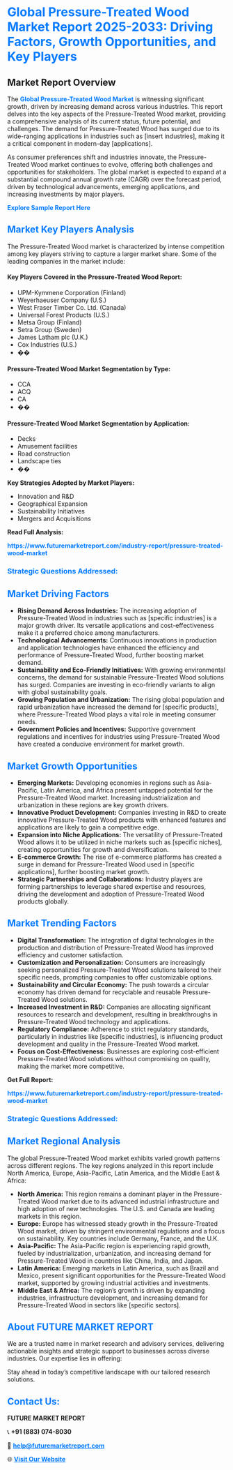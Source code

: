 <h1 style="color: #007BFF;">Global Pressure-Treated Wood Market Report 2025-2033: Driving Factors, Growth Opportunities, and Key Players</h1>

<section id="overview">
<h2>Market Report Overview</h2>
<p>The <a href="https://www.futuremarketreport.com/industry-report/pressure-treated-wood-market" style="color: #007BFF; text-decoration: none;"><strong>Global Pressure-Treated Wood Market</strong></a> is witnessing significant growth, driven by increasing demand across various industries. This report delves into the key aspects of the Pressure-Treated Wood market, providing a comprehensive analysis of its current status, future potential, and challenges. The demand for Pressure-Treated Wood has surged due to its wide-ranging applications in industries such as [insert industries], making it a critical component in modern-day [applications].</p>
<p>As consumer preferences shift and industries innovate, the Pressure-Treated Wood market continues to evolve, offering both challenges and opportunities for stakeholders. The global market is expected to expand at a substantial compound annual growth rate (CAGR) over the forecast period, driven by technological advancements, emerging applications, and increasing investments by major players.</p>
</section>

<section id="overview">
<p><a href="https://www.futuremarketreport.com/request-sample/reportId=118511" style="color: #007BFF; text-decoration: none;"><strong>Explore Sample Report Here</strong></a></p>
</section>

<section id="key-players">
<h2 style="color: #007BFF;">Market Key Players Analysis</h2>
<p>The Pressure-Treated Wood market is characterized by intense competition among key players striving to capture a larger market share. Some of the leading companies in the market include:</p>
<h4>Key Players Covered in the Pressure-Treated Wood Report:</h4>
<ul><li>UPM-Kymmene Corporation (Finland)</li><li>Weyerhaeuser Company (U.S.)</li><li>West Fraser Timber Co. Ltd. (Canada)</li><li>Universal Forest Products (U.S.)</li><li>Metsa Group (Finland)</li><li>Setra Group (Sweden)</li><li>James Latham plc (U.K.)</li><li>Cox Industries (U.S.)</li><li>��</li></ul>
<h4>Pressure-Treated Wood Market Segmentation by Type:</h4>
<ul><li>CCA</li><li>ACQ</li><li>CA</li><li>��</li></ul>

<h4>Pressure-Treated Wood Market Segmentation by Application:</h4>
<ul><li>Decks</li><li>Amusement facilities</li><li>Road construction</li><li>Landscape ties</li><li>��</li></ul>
<p><strong>Key Strategies Adopted by Market Players:</strong></p>
<ul>
<li>Innovation and R&D</li>
<li>Geographical Expansion</li>
<li>Sustainability Initiatives</li>
<li>Mergers and Acquisitions</li>
</ul>
</section>

<section>
<p><strong>Read Full Analysis: </strong></p><a href="https://www.futuremarketreport.com/industry-report/pressure-treated-wood-market" style="color: #007BFF; text-decoration: none;"><strong>https://www.futuremarketreport.com/industry-report/pressure-treated-wood-market</strong></a>
<h3 style="color: #007BFF;">Strategic Questions Addressed:</h3>
</section>

<section id="driving-factors">
<h2 style="color: #007BFF;">Market Driving Factors</h2>
<ul>
<li><strong>Rising Demand Across Industries:</strong> The increasing adoption of Pressure-Treated Wood in industries such as [specific industries] is a major growth driver. Its versatile applications and cost-effectiveness make it a preferred choice among manufacturers.</li>
<li><strong>Technological Advancements:</strong> Continuous innovations in production and application technologies have enhanced the efficiency and performance of Pressure-Treated Wood, further boosting market demand.</li>
<li><strong>Sustainability and Eco-Friendly Initiatives:</strong> With growing environmental concerns, the demand for sustainable Pressure-Treated Wood solutions has surged. Companies are investing in eco-friendly variants to align with global sustainability goals.</li>
<li><strong>Growing Population and Urbanization:</strong> The rising global population and rapid urbanization have increased the demand for [specific products], where Pressure-Treated Wood plays a vital role in meeting consumer needs.</li>
<li><strong>Government Policies and Incentives:</strong> Supportive government regulations and incentives for industries using Pressure-Treated Wood have created a conducive environment for market growth.</li>
</ul>
</section>

<section id="growth-opportunities">
<h2 style="color: #007BFF;">Market Growth Opportunities</h2>
<ul>
<li><strong>Emerging Markets:</strong> Developing economies in regions such as Asia-Pacific, Latin America, and Africa present untapped potential for the Pressure-Treated Wood market. Increasing industrialization and urbanization in these regions are key growth drivers.</li>
<li><strong>Innovative Product Development:</strong> Companies investing in R&D to create innovative Pressure-Treated Wood products with enhanced features and applications are likely to gain a competitive edge.</li>
<li><strong>Expansion into Niche Applications:</strong> The versatility of Pressure-Treated Wood allows it to be utilized in niche markets such as [specific niches], creating opportunities for growth and diversification.</li>
<li><strong>E-commerce Growth:</strong> The rise of e-commerce platforms has created a surge in demand for Pressure-Treated Wood used in [specific applications], further boosting market growth.</li>
<li><strong>Strategic Partnerships and Collaborations:</strong> Industry players are forming partnerships to leverage shared expertise and resources, driving the development and adoption of Pressure-Treated Wood products globally.</li>
</ul>
</section>

<section id="trending-factors">
<h2 style="color: #007BFF;">Market Trending Factors</h2>
<ul>
<li><strong>Digital Transformation:</strong> The integration of digital technologies in the production and distribution of Pressure-Treated Wood has improved efficiency and customer satisfaction.</li>
<li><strong>Customization and Personalization:</strong> Consumers are increasingly seeking personalized Pressure-Treated Wood solutions tailored to their specific needs, prompting companies to offer customizable options.</li>
<li><strong>Sustainability and Circular Economy:</strong> The push towards a circular economy has driven demand for recyclable and reusable Pressure-Treated Wood solutions.</li>
<li><strong>Increased Investment in R&D:</strong> Companies are allocating significant resources to research and development, resulting in breakthroughs in Pressure-Treated Wood technology and applications.</li>
<li><strong>Regulatory Compliance:</strong> Adherence to strict regulatory standards, particularly in industries like [specific industries], is influencing product development and quality in the Pressure-Treated Wood market.</li>
<li><strong>Focus on Cost-Effectiveness:</strong> Businesses are exploring cost-efficient Pressure-Treated Wood solutions without compromising on quality, making the market more competitive.</li>
</ul>
</section>

<section>
<p><strong>Get Full Report: </strong></p><a href="https://www.futuremarketreport.com/industry-report/pressure-treated-wood-market" style="color: #007BFF; text-decoration: none;"><strong>https://www.futuremarketreport.com/industry-report/pressure-treated-wood-market</strong></a>
<h3 style="color: #007BFF;">Strategic Questions Addressed:</h3>
</section>


<section id="regional-analysis">
<h2 style="color: #007BFF;">Market Regional Analysis</h2>
<p>The global Pressure-Treated Wood market exhibits varied growth patterns across different regions. The key regions analyzed in this report include North America, Europe, Asia-Pacific, Latin America, and the Middle East & Africa:</p>
<ul>
<li><strong>North America:</strong> This region remains a dominant player in the Pressure-Treated Wood market due to its advanced industrial infrastructure and high adoption of new technologies. The U.S. and Canada are leading markets in this region.</li>
<li><strong>Europe:</strong> Europe has witnessed steady growth in the Pressure-Treated Wood market, driven by stringent environmental regulations and a focus on sustainability. Key countries include Germany, France, and the U.K.</li>
<li><strong>Asia-Pacific:</strong> The Asia-Pacific region is experiencing rapid growth, fueled by industrialization, urbanization, and increasing demand for Pressure-Treated Wood in countries like China, India, and Japan.</li>
<li><strong>Latin America:</strong> Emerging markets in Latin America, such as Brazil and Mexico, present significant opportunities for the Pressure-Treated Wood market, supported by growing industrial activities and investments.</li>
<li><strong>Middle East & Africa:</strong> The region’s growth is driven by expanding industries, infrastructure development, and increasing demand for Pressure-Treated Wood in sectors like [specific sectors].</li>
</ul>
</section>

<footer>
<h2 style="color: #007BFF;">About FUTURE MARKET REPORT</h2>
<p>We are a trusted name in market research and advisory services, delivering actionable insights and strategic support to businesses across diverse industries. Our expertise lies in offering:</p>

<p>Stay ahead in today’s competitive landscape with our tailored research solutions.</p>

<h2 style="color: #007BFF;">Contact Us:</h2>
<p><strong>FUTURE MARKET REPORT</strong></p>
<p>📞 <strong>+91 (883) 074-8030</strong></p>
<p>📧 <strong><a href="mailto:help@futuremarketreport.com" style="color: #007BFF;">help@futuremarketreport.com</a></strong></p>
<p>🌐 <strong><a href="https://www.futuremarketreport.com/" style="color: #007BFF;">Visit Our Website</a></strong></p>
</footer>